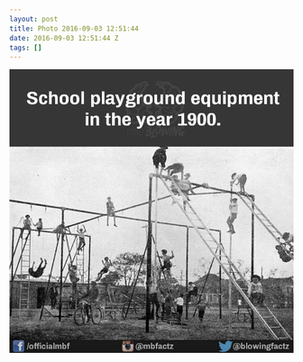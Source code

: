 ```yaml
---
layout: post
title: Photo 2016-09-03 12:51:44
date: 2016-09-03 12:51:44 Z
tags: []
---
```

![](/media/2016/09/149881284599.jpg)
